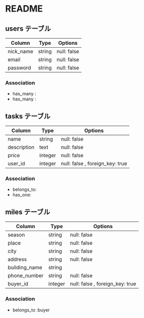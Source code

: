# README

## users テーブル

| Column        | Type    | Options     |
| --------------| ------  | ----------- |
| nick_name     | string  | null: false |
| email         | string  | null: false |
| password      | string  | null: false |
### Association

- has_many :
- has_many :

## tasks テーブル

| Column           | Type     |Options           |
| -----------------| -------- | ------------------|
| name             | string   | null: false       |
| description      | text     | null: false       |
| price            | integer  | null: false       |
| user_id          | integer  | null: false , foreign_key: true          |
### Association

- belongs_to:
- has_one:

## miles テーブル 

| Column          | Type       | Options                    |
| ------          | ---------- | -------------------------- |
| season          | string     | null: false                |
| place           | string     | null: false                |
| city            | string     | null: false                |
| address         | string     | null: false                |
| building_name   | string     |                            |
| phone_number    | string     | null: false                | 
| buyer_id        | integer    | null: false , foreign_key: true          |

### Association

- belongs_to :buyer
